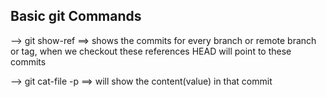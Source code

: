 ## Basic git Commands

--> git show-ref ==> shows the commits for every branch or remote branch or tag, 
                    when we checkout these references HEAD will point to these commits

--> git cat-file -p <commit> ==> will show the content(value) in that commit